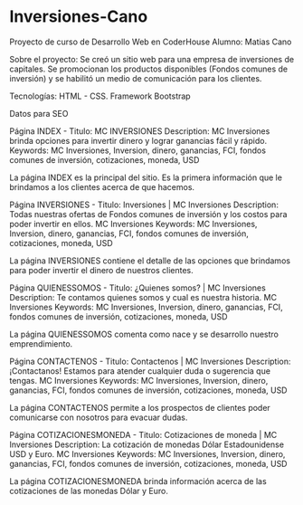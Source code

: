# Inversiones-Cano
Proyecto de curso de Desarrollo Web en CoderHouse
Alumno: Matias Cano

Sobre el proyecto: Se creó un sitio web para una empresa de inversiones de capitales. Se promocionan los productos disponibles (Fondos comunes de inversión) y se habilitó un medio de comunicación para los clientes.

Tecnologías: HTML - CSS. Framework Bootstrap



Datos para SEO

Página INDEX - Titulo: MC INVERSIONES
Description: MC Inversiones brinda opciones para invertir dinero y lograr ganancias fácil y rápido. 
Keywords: MC Inversiones, Inversion, dinero, ganancias, FCI, fondos comunes de inversión, cotizaciones, moneda, USD

La página INDEX es la principal del sitio. Es la primera información que le brindamos a los clientes acerca de que hacemos.


Página INVERSIONES - Titulo: Inversiones | MC Inversiones
Description: Todas nuestras ofertas de Fondos comunes de inversión y los costos para poder invertir en ellos. MC Inversiones
Keywords: MC Inversiones, Inversion, dinero, ganancias, FCI, fondos comunes de inversión, cotizaciones, moneda, USD

La página INVERSIONES contiene el detalle de las opciones que brindamos para poder invertir el dinero de nuestros clientes.


Página QUIENESSOMOS - Titulo: ¿Quienes somos? | MC Inversiones
Description: Te contamos quienes somos y cual es nuestra historia. MC Inversiones 
Keywords: MC Inversiones, Inversion, dinero, ganancias, FCI, fondos comunes de inversión, cotizaciones, moneda, USD

La página QUIENESSOMOS comenta como nace y se desarrollo nuestro emprendimiento.


Página CONTACTENOS - Titulo: Contactenos | MC Inversiones
Description: ¡Contactanos! Estamos para atender cualquier duda o sugerencia que tengas. MC Inversiones
Keywords: MC Inversiones, Inversion, dinero, ganancias, FCI, fondos comunes de inversión, cotizaciones, moneda, USD

La página CONTACTENOS permite a los prospectos de clientes poder comunicarse con nosotros para evacuar dudas.


Página COTIZACIONESMONEDA - Titulo: Cotizaciones de moneda | MC Inversiones
Description: La cotización de monedas Dólar Estadounidense USD y Euro. MC Inversiones
Keywords: MC Inversiones, Inversion, dinero, ganancias, FCI, fondos comunes de inversión, cotizaciones, moneda, USD

La página COTIZACIONESMONEDA brinda información acerca de las cotizaciones de las monedas Dólar y Euro.


